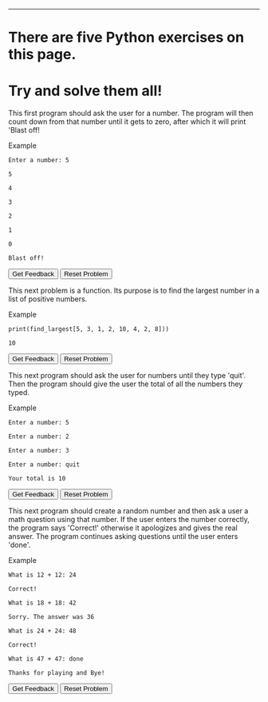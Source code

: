 ---
# There are five Python exercises on this page.
# Try and solve them all!

<p> This first program should ask the user for a number. The program will then count down from that number until it gets to zero, after which it will print 'Blast off!</p>
<p>Example</p>
<code>Enter a number: 5<br>
5<br>
4<br>
3<br>
2<br>
1<br>
0<br>
Blast off!</code>
<div id="02-sortableTrash" class="sortable-code"></div> 
<div id="02-sortable" class="sortable-code"></div> 
<div style="clear:both;"></div> 
<p> 
    <input id="02-feedbackLink" value="Get Feedback" type="button" /> 
    <input id="02-newInstanceLink" value="Reset Problem" type="button" /> 
</p> 
<script type="text/javascript"> 
(function(){
  var initial = "num = int(input(&quot;Enter a number: &quot;))\n" +
    "for count in range(num, -1, -1):\n" +
    "	print(count)\n" +
    "print(&quot;Blast off!&quot;)";
  var parsonsPuzzle = new ParsonsWidget({
    "sortableId": "02-sortable",
    "max_wrong_lines": 10,
    "grader": ParsonsWidget._graders.LineBasedGrader,
    "exec_limit": 2500,
    "can_indent": true,
    "x_indent": 50,
    "lang": "en",
    "show_feedback": true
  });
  parsonsPuzzle.init(initial);
  parsonsPuzzle.shuffleLines();
  $("#02-newInstanceLink").click(function(event){ 
      event.preventDefault(); 
      parsonsPuzzle.shuffleLines(); 
  }); 
  $("#02-feedbackLink").click(function(event){ 
      event.preventDefault(); 
      parsonsPuzzle.getFeedback(); 
  }); 
})(); 
</script>
<p></p>
<p> This next problem is a function. Its purpose is to find the largest number in a list of positive numbers.</p>
<p>Example</p>
<code>print(find_largest[5, 3, 1, 2, 10, 4, 2, 8]))<br>
10</code>
<p></p>
<div id="03-sortableTrash" class="sortable-code"></div> 
<div id="03-sortable" class="sortable-code"></div> 
<div style="clear:both;"></div> 
<p> 
    <input id="03-feedbackLink" value="Get Feedback" type="button" /> 
    <input id="03-newInstanceLink" value="Reset Problem" type="button" /> 
</p> 
<script type="text/javascript"> 
(function(){
  var initial = "def find_largest(numlist):\n" +
    "  smallest = -1\n" +
    "  for num in numlist:\n" +
    "    if num &gt; smallest:\n" +
    "      smallest = num\n" +
    "  return smallest";
  var parsonsPuzzle = new ParsonsWidget({
    "sortableId": "03-sortable",
    "max_wrong_lines": 10,
    "grader": ParsonsWidget._graders.LineBasedGrader,
    "exec_limit": 2500,
    "can_indent": true,
    "x_indent": 50,
    "lang": "en",
    "show_feedback": true
  });
  parsonsPuzzle.init(initial);
  parsonsPuzzle.shuffleLines();
  $("#03-newInstanceLink").click(function(event){ 
      event.preventDefault(); 
      parsonsPuzzle.shuffleLines(); 
  }); 
  $("#03-feedbackLink").click(function(event){ 
      event.preventDefault(); 
      parsonsPuzzle.getFeedback(); 
  }); 
})(); 
</script>

<p></p>
<p> This next program should ask the user for numbers until they type 'quit'. Then the program should give the user the total of all the numbers they typed. </p>
<p>Example</p>
<code>Enter a number: 5<br>
Enter a number: 2<br>
Enter a number: 3<br>
Enter a number: quit<br>
Your total is 10</code>
<div id="01-sortableTrash" class="sortable-code"></div> 
<div id="01-sortable" class="sortable-code"></div> 
<div style="clear:both;"></div> 
<p> 
    <input id="01-feedbackLink" value="Get Feedback" type="button" /> 
    <input id="01-newInstanceLink" value="Reset Problem" type="button" /> 
</p> 
<script type="text/javascript"> 
(function(){
  var initial = "total = 0\n" +
    "while True:\n" +
    "  user_input = input(&quot;Enter a number: &quot;)\n" +
    "  if user_input == &quot;quit&quot;:\n" +
    "    break\n" +
    "  num = int(user_input)\n" +
    "  total = total + num\n" +
    "print(&quot;Your total is&quot;, total)";
  var parsonsPuzzle = new ParsonsWidget({
    "sortableId": "01-sortable",
    "max_wrong_lines": 10,
    "grader": ParsonsWidget._graders.LineBasedGrader,
    "exec_limit": 2500,
    "can_indent": true,
    "x_indent": 50,
    "lang": "en",
    "show_feedback": true
  });
  parsonsPuzzle.init(initial);
  parsonsPuzzle.shuffleLines();
  $("#01-newInstanceLink").click(function(event){ 
      event.preventDefault(); 
      parsonsPuzzle.shuffleLines(); 
  }); 
  $("#01-feedbackLink").click(function(event){ 
      event.preventDefault(); 
      parsonsPuzzle.getFeedback(); 
  }); 
})(); 
</script>
<p></p>
<p> This next program should create a random number and then ask a user a math question using that number. If the user enters the number correctly, the program says 'Correct!' otherwise it apologizes and gives the real answer. The program continues asking questions until the user enters 'done'.</p>
<p>Example</p>
<code>What is 12 + 12: 24<br>
Correct!<br>
What is 18 + 18: 42<br>
Sorry. The answer was 36<br>
What is 24 + 24: 48<br>
Correct!<br>
What is 47 + 47: done<br>
Thanks for playing and Bye!</code>
<p></p>
<div id="05-sortableTrash" class="sortable-code"></div> 
<div id="05-sortable" class="sortable-code"></div> 
<div style="clear:both;"></div> 
<p> 
    <input id="05-feedbackLink" value="Get Feedback" type="button" /> 
    <input id="05-newInstanceLink" value="Reset Problem" type="button" /> 
</p> 
<script type="text/javascript"> 
(function(){
  var initial = "import random\n" +
    "while True:\n" +
    "  num = random.randint(1, 100)\n" +
    "  question = &quot;What is &quot; + str(num) + &quot; + &quot; + str(num) + &quot;? &quot;\n" +
    "  resp = input(question)\n" +
    "  if resp == &quot;done&quot;:\n" +
    "    break\n" +
    "  ans = int(resp)\n" +
    "  if int(ans) == (num + num):\n" +
    "    print (&quot;Correct&quot;)\n" +
    "  else:\n" +
    "    print(&quot;Sorry. The answer was &quot;, str(num+num)) \n" +
    "print(&quot;Thanks for playing and Bye!&quot;)";
  var parsonsPuzzle = new ParsonsWidget({
    "sortableId": "05-sortable",
    "max_wrong_lines": 10,
    "grader": ParsonsWidget._graders.LineBasedGrader,
    "exec_limit": 2500,
    "can_indent": true,
    "x_indent": 50,
    "lang": "en",
    "show_feedback": true
  });
  parsonsPuzzle.init(initial);
  parsonsPuzzle.shuffleLines();
  $("#05-newInstanceLink").click(function(event){ 
      event.preventDefault(); 
      parsonsPuzzle.shuffleLines(); 
  }); 
  $("#05-feedbackLink").click(function(event){ 
      event.preventDefault(); 
      parsonsPuzzle.getFeedback(); 
  }); 
})(); 
</script>

